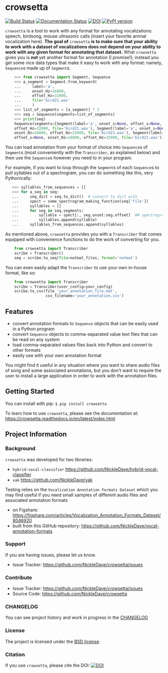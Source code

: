 # crowsetta
[![Build Status](https://travis-ci.com/NickleDave/crowsetta.svg?branch=master)](https://travis-ci.com/NickleDave/crowsetta)
[![Documentation Status](https://readthedocs.org/projects/crowsetta/badge/?version=latest)](https://crowsetta.readthedocs.io/en/latest/?badge=latest)
[![DOI](https://zenodo.org/badge/159904494.svg)](https://zenodo.org/badge/latestdoi/159904494)
[![PyPI version](https://badge.fury.io/py/crowsetta.svg)](https://badge.fury.io/py/crowsetta)

`crowsetta` is a tool to work with any format for annotating vocalizations: speech, birdsong, 
mouse ultrasonic calls (insert your favorite animal vocalization here).
**The goal of** `crowsetta` **is to make sure that your ability to work with a dataset 
of vocalizations does not depend on your ability to work with any given format for 
annotating that dataset.** What `crowsetta` gives you is **not** yet another format for 
annotation (I promise!); instead you get some nice data types that make it easy to 
work with any format: namely, `Sequence`s made up of `Segment`s.

```Python
    >>> from crowsetta import Segment, Sequence
    >>> a_segment = Segment.from_keyword(
    ...     label='a',
    ...     onset_Hz=16000,
    ...     offset_Hz=32000,
    ...     file='bird21.wav'
    ...     )
    >>> list_of_segments = [a_segment] * 3
    >>> seq = Sequence(segments=list_of_segments)
    >>> print(seq)
    Sequence(segments=[Segment(label='a', onset_s=None, offset_s=None, onset_Hz=16000, 
    offset_Hz=32000, file='bird21.wav'), Segment(label='a', onset_s=None, offset_s=None, 
    onset_Hz=16000, offset_Hz=32000, file='bird21.wav'), Segment(label='a', onset_s=None, 
    offset_s=None, onset_Hz=16000, offset_Hz=32000, file='bird21.wav')])
```

You can load annotation from your format of choice into `Sequence`s of `Segment`s 
(most conveniently with the `Transcriber`, as explained below) and then use the 
`Sequence`s however you need to in your program.

For example, if you want to loop through the `Segment`s of each `Sequence`s to 
pull syllables out of a spectrogram, you can do something like this, very Pythonically:

```Python
   >>> syllables_from_sequences = []
   >>> for a_seq in seq:
   ...     seq_dict = seq.to_dict()  # convert to dict with 
   ...     spect = some_spectrogram_making_function(seq['file'])
   ...     syllables = []
   ...     for seg in seq.segments:
   ...         syllable = spect[:, seg.onset:seg.offset]  ## spectrogram is a 2d numpy array
   ...         syllables.append(syllable)
   ...     syllables_from_sequences.append(syllables)
```

As mentioned above, `crowsetta` provides you with a `Transcriber` that comes equipped
with convenience functions to do the work of converting for you. 

```Python
    from crowsetta import Transcriber
    scribe = Transcriber()
    seq = scribe.to_seq(file=notmat_files, format='notmat')
```

You can even easily adapt the `Transcriber` to use your own in-house format, like so:

```Python
    from crowsetta import Transcriber
    scribe = Transciber(user_config=your_config)
    scribe.to_csv(file_'your_annotation_file.mat',
                  csv_filename='your_annotation.csv')
```

## Features

- convert annotation formats to `Sequence` objects that can be easily used in a Python program
- convert `Sequence` objects to comma-separated value text files that can be read on any system
- load comma-separated values files back into Python and convert to other formats
- easily use with your own annotation format

You might find it useful in any situation where you want 
to share audio files of song and some associated annotations, 
but you don't want to require the user to install a large 
application in order to work with the annotation files.

## Getting Started
You can install with pip:
`$ pip install crowsetta`

To learn how to use `crowsetta`, please see the documentation at:  
<https://crowsetta.readthedocs.io/en/latest/index.html>

## Project Information

### Background

`crowsetta` was developed for two libraries:
- `hybrid-vocal-classifier` <https://github.com/NickleDave/hybrid-vocal-classifier>
- `vak` <https://github.com/NickleDave/vak>

Testing relies on the `Vocalization Annotation Formats Dataset` which you may find useful if you need
small samples of different audio files and associated annotation formats
- on Figshare: <https://figshare.com/articles/Vocalization_Annotation_Formats_Dataset/8046920>
- built from this GitHub repository: <https://github.com/NickleDave/vocal-annotation-formats>

### Support

If you are having issues, please let us know.

- Issue Tracker: <https://github.com/NickleDave/crowsetta/issues>

### Contribute

- Issue Tracker: <https://github.com/NickleDave/crowsetta/issues>
- Source Code: <https://github.com/NickleDave/crowsetta>

### CHANGELOG
You can see project history and work in progress in the [CHANGELOG](./doc/CHANGELOG.md)

### License

The project is licensed under the [BSD license](./LICENSE).

### Citation
If you use `crowsetta`, please cite the DOI:
[![DOI](https://zenodo.org/badge/159904494.svg)](https://zenodo.org/badge/latestdoi/159904494)
